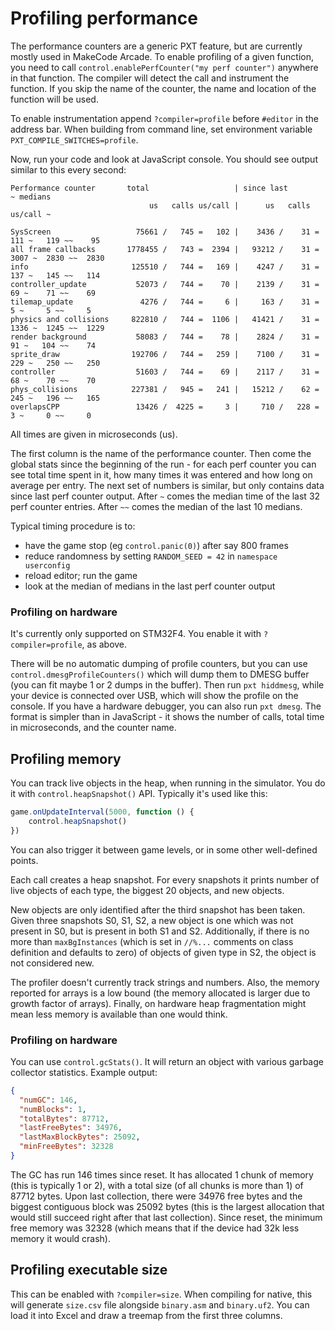 # Profiling performance

The performance counters are a generic PXT feature, but are currently mostly used in MakeCode Arcade.
To enable profiling of a given function, you need to call `control.enablePerfCounter("my perf counter")`
anywhere in that function.
The compiler will detect the call and instrument the function.
If you skip the name of the counter, the name and location of the function will be used.

To enable instrumentation append `?compiler=profile` before `#editor` in the address bar.
When building from command line, set environment variable `PXT_COMPILE_SWITCHES=profile`.

Now, run your code and look at JavaScript console. You should see output similar to this
every second:

```
Performance counter       total                   | since last              ~ medians
                               us   calls us/call |      us   calls us/call ~ 

SysScreen                   75661 /   745 =   102 |    3436 /    31 =   111 ~   119 ~~    95
all frame callbacks       1778455 /   743 =  2394 |   93212 /    31 =  3007 ~  2830 ~~  2830
info                       125510 /   744 =   169 |    4247 /    31 =   137 ~   145 ~~   114
controller_update           52073 /   744 =    70 |    2139 /    31 =    69 ~    71 ~~    69
tilemap_update               4276 /   744 =     6 |     163 /    31 =     5 ~     5 ~~     5
physics and collisions     822810 /   744 =  1106 |   41421 /    31 =  1336 ~  1245 ~~  1229
render background           58083 /   744 =    78 |    2824 /    31 =    91 ~   104 ~~    74
sprite_draw                192706 /   744 =   259 |    7100 /    31 =   229 ~   250 ~~   250
controller                  51603 /   744 =    69 |    2117 /    31 =    68 ~    70 ~~    70
phys_collisions            227381 /   945 =   241 |   15212 /    62 =   245 ~   196 ~~   165
overlapsCPP                 13426 /  4225 =     3 |     710 /   228 =     3 ~     0 ~~     0
```

All times are given in microseconds (us).

The first column is the name of the performance counter.
Then come the global stats since the beginning of the run - for each perf counter
you can see total time spent in it, how many times it was entered
and how long on average per entry.
The next set of numbers is similar, but only contains data since last perf counter
output.
After `~` comes the median time of the last 32 perf counter entries.
After `~~` comes the median of the last 10 medians.

Typical timing procedure is to:
* have the game stop (eg `control.panic(0)`) after say 800 frames
* reduce randomness by setting `RANDOM_SEED = 42` in `namespace userconfig`
* reload editor; run the game
* look at the median of medians in the last perf counter output

### Profiling on hardware

It's currently only supported on STM32F4.
You enable it with `?compiler=profile`, as above.

There will be no automatic dumping of profile counters, but you can use `control.dmesgProfileCounters()`
which will dump them to DMESG buffer (you can fit maybe 1 or 2 dumps in the buffer).
Then run `pxt hiddmesg`, while your device is connected over USB, which will show the profile on the console.
If you have a hardware debugger, you can also run `pxt dmesg`.
The format is simpler than in JavaScript - it shows the number of calls, total time in microseconds, and the counter name.

## Profiling memory

You can track live objects in the heap, when running in the simulator.
You do it with `control.heapSnapshot()` API. Typically it's used like this:

```typescript
game.onUpdateInterval(5000, function () {
    control.heapSnapshot()
})
```

You can also trigger it between game levels, or in some other well-defined points.

Each call creates a heap snapshot.
For every snapshots it prints number of live objects of each type, the biggest 20 objects, and new objects.

New objects are only identified after the third snapshot has been taken.
Given three snapshots S0, S1, S2, a new object is one which was not present
in S0, but is present in both S1 and S2.
Additionally, if there is no more than `maxBgInstances` (which is set in `//%...` comments on
class definition and defaults to zero) of objects of given
type in S2, the object is not considered new.

The profiler doesn't currently track strings and numbers.
Also, the memory reported for arrays is a low bound (the memory allocated is larger due
to growth factor of arrays).
Finally, on hardware heap fragmentation might mean less memory is available than
one would think.

### Profiling on hardware

You can use `control.gcStats()`. It will return an object with various garbage collector
statistics. Example output:

```json
{
  "numGC": 146,
  "numBlocks": 1,
  "totalBytes": 87712,
  "lastFreeBytes": 34976,
  "lastMaxBlockBytes": 25092,
  "minFreeBytes": 32328
}
```

The GC has run 146 times since reset.
It has allocated 1 chunk of memory (this is typically 1 or 2), with a
total size (of all chunks is more than 1) of 87712 bytes.
Upon last collection, there were 34976 free bytes and the biggest
contiguous block was 25092 bytes (this is the largest allocation that
would still succeed right after that last collection).
Since reset, the minimum free memory was 32328
(which means that if the device had 32k less memory it would crash).

## Profiling executable size

This can be enabled with `?compiler=size`.
When compiling for native, this will generate `size.csv` file alongside
`binary.asm` and `binary.uf2`.
You can load it into Excel and draw a treemap from the first three columns. 
